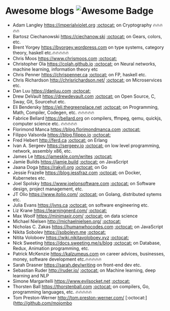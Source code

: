 # Awesome blogs ![Awesome Badge](https://cdn.rawgit.com/sindresorhus/awesome/d7305f38d29fed78fa85652e3a63e154dd8e8829/media/badge.svg)

- Adam Langley https://imperialviolet.org [:octocat:](https://github.com/agl) on Cryptography 🔥🔥🔥🔥🔥
- Bartosz Ciechanowski https://ciechanow.ski [:octocat:](https://github.com/Ciechan) on Gears, colors, etc.
- Brent Yorgey https://byorgey.wordpress.com on type systems, category theory, haskell etc.🔥🔥🔥🔥🔥
- Chris Moos https://www.chrismoos.com [:octocat:](https://github.com/chrismoos)
- Christopher Ola https://colah.github.io [:octocat:](https://github.com/colah/) on Neural networks, machine learning, information theory etc
- Chris Penner https://chrispenner.ca [:octocat:](https://github.com/chrispenner/) on FP, haskell etc.
- Chris Richardson http://chrisrichardson.net/ [:octocat:]() on Microservices etc.
- Dan Luu https://danluu.com [:octocat:](https://github.com/danluu)
- Drew DeVault https://drewdevault.com [:octocat:](https://github.com/ddevault) on Open Source, C, Sway, Git, Sourcehut etc.
- Eli Bendersky https://eli.thegreenplace.net [:octocat:](https://github.com/eliben) on Programming, Math, Compiler, Codegen, etc. 🔥🔥🔥🔥🔥
- Fabrice Bellard https://bellard.org on compilers, ffmpeg, qemu, quickjs, computer science etc. 🔥🔥🔥🔥🔥
- Florimond Manca https://blog.florimondmanca.com [:octocat:](https://github.com/florimondmanca)
- Filippo Valsorda https://blog.filippo.io [:octocat:](https://github.com/FiloSottile)
- Fred Hebert http://ferd.ca [:octocat:](https://github.com/ferd) on Erlang
- Ivan A. Sergeev https://sergeev.io [:octocat:](https://github.com/vsergeev) on low level programming, network, assembly x86, etc.
- James Le https://jameskle.com/writes [:octocat:](https://github.com/khanhnamle1994)
- Jamie Builds https://jamie.build [:octocat:](https://github.com/jamiebuilds) on JavaScript
- Jaana Doga https://rakyll.org [:octocat:](https://github.com/rakyll) on Go
- Jessie Frazelle https://blog.jessfraz.com [:octocat:](https://github.com/jessfraz) on Docker, Kubernetes etc.
- Joel Spolsky https://www.joelonsoftware.com [:octocat:](https://github.com/jspolsky) on Software design, project management, etc.
- JT Olio https://www.jtolio.com/ [:octocat:](https://github.com/jtolds) on Golang, distributed sytems etc.
- Julia Evans https://jvns.ca [:octocat:](https://github.com/jvns) on software engineering etc.
- Liz Krane https://learningnerd.com/ [:octocat:](https://github.com/LearningNerd)
- Max Woolf https://minimaxir.com/ [:octocat:](https://github.com/minimaxir) on data science
- Michael Nielsen http://michaelnielsen.org/ [:octocat:](https://github.com/mnielsen)
- Nicholas C. Zakas https://humanwhocodes.com [:octocat:](https://github.com/nzakas/) on JavaScript
- Nikita Sobolev https://sobolevn.me [:octocat:](https://github.com/sobolevn)
- Nitita Voloboev https://wiki.nikitavoloboev.xyz [:octocat:](https://github.com/nikitavoloboev)
- Nick Sweeting https://docs.sweeting.me/s/blog [:octocat:](https://github.com/pirate) on Database, Redux, Animation programming, etc.
- Patrick McKenzie https://kalzumeus.com on career advices, businesses, money, software development etc.🔥🔥🔥🔥🔥
- Sarah Drasner https://sarah.dev/writing on front-end dev etc.
- Sebastian Ruder http://ruder.io/ [:octocat:](http://ruder.io) on Machine learning, deep learning and NLP
- Simone Margaritelli https://www.evilsocket.net [:octocat:](https://github.com/evilsocket)
- Thorsten Ball https://thorstenball.com [:octocat:](https://github.com/mrnugget) on compilers, Go, programming languages, etc. 🔥🔥🔥🔥🔥
- Tom Preston-Werner http://tom.preston-werner.com/ [:octocat:](http://github.com/mojombo
